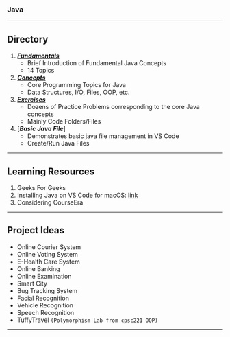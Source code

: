 ### Java

---

## Directory

1. [***Fundamentals***](https://github.com/13rianlucero/Java/tree/main/Fundamentals)
   - Brief Introduction of Fundamental Java Concepts
   - 14 Topics
2. [***Concepts***](https://github.com/13rianlucero/Java/tree/main/Concepts)
   - Core Programming Topics for Java
   - Data Structures, I/O, Files, OOP, etc.
3. [***Exercises***](https://github.com/13rianlucero/Java/tree/main/Exercises)
   - Dozens of Practice Problems corresponding to the core Java concepts
   - Mainly Code Folders/Files
4. [***Basic Java File***]
   * Demonstrates basic java file management in VS Code
   * Create/Run Java Files

---

## Learning Resources

1. Geeks For Geeks
2. Installing Java on VS Code for macOS: [link](https://www.youtube.com/watch?v=hEJp98x_MPQ)
3. Considering CourseEra

---

## Project Ideas

* Online Courier System
* Online Voting System
* E-Health Care System
* Online Banking
* Online Examination
* Smart City
* Bug Tracking System
* Facial Recognition
* Vehicle Recognition
* Speech Recognition
* TuffyTravel ``(Polymorphism Lab from cpsc221 OOP)``

---
